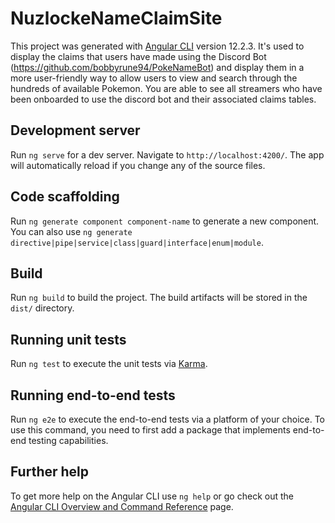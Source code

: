 # NuzlockeNameClaimSite

This project was generated with [Angular CLI](https://github.com/angular/angular-cli) version 12.2.3. It's used to display the claims that users have made using the Discord Bot (https://github.com/bobbyrune94/PokeNameBot) and display them in a more user-friendly way to allow users to view and search through the hundreds of available Pokemon. You are able to see all streamers who have been onboarded to use the discord bot and their associated claims tables.

## Development server

Run `ng serve` for a dev server. Navigate to `http://localhost:4200/`. The app will automatically reload if you change any of the source files.

## Code scaffolding

Run `ng generate component component-name` to generate a new component. You can also use `ng generate directive|pipe|service|class|guard|interface|enum|module`.

## Build

Run `ng build` to build the project. The build artifacts will be stored in the `dist/` directory.

## Running unit tests

Run `ng test` to execute the unit tests via [Karma](https://karma-runner.github.io).

## Running end-to-end tests

Run `ng e2e` to execute the end-to-end tests via a platform of your choice. To use this command, you need to first add a package that implements end-to-end testing capabilities.

## Further help

To get more help on the Angular CLI use `ng help` or go check out the [Angular CLI Overview and Command Reference](https://angular.io/cli) page.
